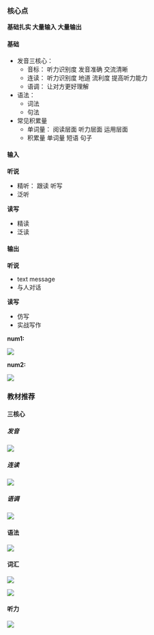 ### 核心点

**基础扎实 大量输入 大量输出**

#### 基础

- 发音三核心： 
  - 音标： 听力识别度 发音准确 交流清晰
  - 连读： 听力识别度 地道 流利度 提高听力能力
  - 语调： 让对方更好理解
- 语法：
  - 词法
  - 句法
- 常见积累量
  - 单词量： 阅读层面 听力层面 运用层面
  - 积累量 单词量 短语 句子

#### 输入

**听说**

- 精听： 跟读 听写
- 泛听

**读写**

- 精读
- 泛读

#### 输出

**听说**

- text message
- 与人对话

**读写**

- 仿写
- 实战写作

**num1:**

![](picture_for_learn_method/learn_method.png)

**num2:**

![](picture_for_learn_method/method2.png)



### 教材推荐

#### 三核心

##### 发音

![](picture_for_learn_method\method3.png)

##### 连读

![](picture_for_learn_method/method4.png)

##### 语调

![](picture_for_learn_method/method5.png)

#### 语法

![](picture_for_learn_method/method6.png)

#### 词汇

![](picture_for_learn_method/method7.png)

![](picture_for_learn_method/method8.png)

#### 听力

![](picture_for_learn_method/method9.png)

